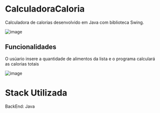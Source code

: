 # CalculadoraCaloria

Calculadora de calorias desenvolvido em Java com biblioteca Swing.

![image](https://github.com/user-attachments/assets/b587238b-f774-4c70-a56f-673e273e4ed1)


## Funcionalidades

O usúario insere a quantidade de alimentos da lista e o programa calculará as calorias totais

![image](https://github.com/user-attachments/assets/6ecf8e19-0e0f-4ff2-8afa-c59c5825fb55)

# Stack Utilizada

BackEnd: Java



